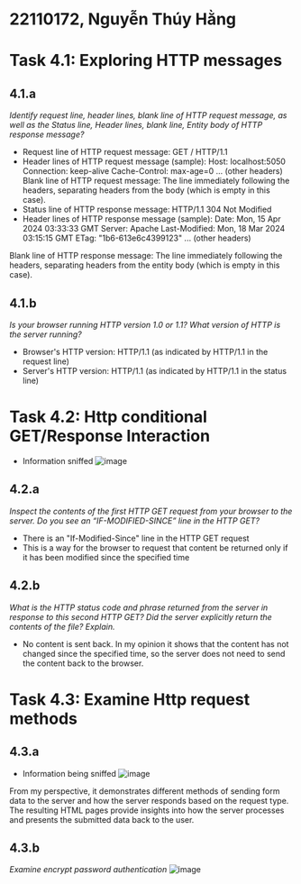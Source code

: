 # 22110172, Nguyễn Thúy Hằng
# Task 4.1: Exploring HTTP messages
## 4.1.a
*Identify request line, header lines, blank line of HTTP request message, as well as the Status line, Header lines, blank line, Entity body of HTTP response message?*  
- Request line of HTTP request message: GET / HTTP/1.1 
- Header lines of HTTP request message (sample): 
Host: localhost:5050 
Connection: keep-alive 
Cache-Control: max-age=0 
... (other headers) 
Blank line of HTTP request message: The line immediately following the headers, separating 
headers from the body (which is empty in this case). 
- Status line of HTTP response message: HTTP/1.1 304 Not Modified 
- Header lines of HTTP response message (sample): 
 Date: Mon, 15 Apr 2024 03:33:33 GMT 
Server: Apache 
Last-Modified: Mon, 18 Mar 2024 03:15:15 GMT 
ETag: "1b6-613e6c4399123" 
... (other headers) 

Blank line of HTTP response message: The line immediately following the headers, separating 
headers from the entity body (which is empty in this case).
## 4.1.b
*Is your browser running HTTP version 1.0 or 1.1? What version of HTTP is the server running?*
- Browser's HTTP version: HTTP/1.1 (as indicated by HTTP/1.1 in the request line) 
- Server's HTTP version: HTTP/1.1 (as indicated by HTTP/1.1 in the status line)
# Task 4.2: Http conditional GET/Response Interaction
- Information sniffed
![image](https://github.com/quang-ute/myprojects/assets/57078914/0c1b4560-7fe5-4d60-87b8-b59dbf47f260)
## 4.2.a
*Inspect the contents of the first HTTP GET request from your browser to the server. Do you see an 
“IF-MODIFIED-SINCE” line in the HTTP GET?*
- There is an "If-Modified-Since" line in the HTTP GET request
- This is a way for the browser to request that content be returned only if it has been modified since 
the specified time
## 4.2.b
*What is the HTTP status code and phrase returned from the server in response to this second HTTP 
GET? Did the server explicitly return the contents of the file? Explain.*
- No content is sent back. In my opinion it shows that the content has not changed since the 
specified time, so the server does not need to send the content back to the browser.
# Task 4.3: Examine Http request methods
## 4.3.a
- Information being sniffed
  ![image](https://github.com/quang-ute/myprojects/assets/57078914/1a83c924-4567-4f86-b1be-29ff2a047e7e)

From my perspective, it demonstrates different methods of sending form data to the server and how the 
server responds based on the request type. The resulting HTML pages provide insights into how the 
server processes and presents the submitted data back to the user.
## 4.3.b
*Examine encrypt password authentication*
![image](https://github.com/quang-ute/myprojects/assets/57078914/a2aeeb04-0c32-486b-b147-a539ca4cf654)

 
